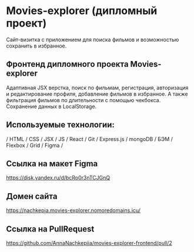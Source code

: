 # Movies-explorer (дипломный проект)
Сайт-визитка с приложением для поиска фильмов и возможностью сохранить в избранное.

## Фронтенд дипломного проекта Movies-explorer
Адаптивная JSX верстка, поиск по фильмам, регистрация, авторизация и редактирование профиля, добавление фильмов в избранное. А также фильтрация фильмов по длительности с помощью чекбокса. Сохранение данных в LocalStorage.

## Используемые технологии:
/ HTML / CSS / JSX / JS / React / Git / Express.js / mongoDB / БЭМ / Flexbox / Grid / Figma /

## Ссылка на макет Figma 
https://disk.yandex.ru/d/bcRo0r3nTCJGnQ

## Домен сайта
https://nachkepia.movies-explorer.nomoredomains.icu/

## Ссылка на PullRequest
https://github.com/AnnaNachkepiia/movies-explorer-frontend/pull/2